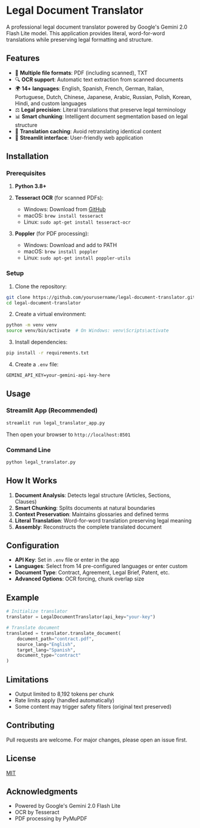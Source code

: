 # Legal Document Translator

A professional legal document translator powered by Google's Gemini 2.0 Flash Lite model. This application provides literal, word-for-word translations while preserving legal formatting and structure.

## Features

- 📄 **Multiple file formats**: PDF (including scanned), TXT
- 🔍 **OCR support**: Automatic text extraction from scanned documents
- 🌍 **14+ languages**: English, Spanish, French, German, Italian, Portuguese, Dutch, Chinese, Japanese, Arabic, Russian, Polish, Korean, Hindi, and custom languages
- ⚖️ **Legal precision**: Literal translations that preserve legal terminology
- 📊 **Smart chunking**: Intelligent document segmentation based on legal structure
- 💾 **Translation caching**: Avoid retranslating identical content
- 🚀 **Streamlit interface**: User-friendly web application

## Installation

### Prerequisites

1. **Python 3.8+**
2. **Tesseract OCR** (for scanned PDFs):
   - Windows: Download from [GitHub](https://github.com/UB-Mannheim/tesseract/wiki)
   - macOS: `brew install tesseract`
   - Linux: `sudo apt-get install tesseract-ocr`

3. **Poppler** (for PDF processing):
   - Windows: Download and add to PATH
   - macOS: `brew install poppler`
   - Linux: `sudo apt-get install poppler-utils`

### Setup

1. Clone the repository:
```bash
git clone https://github.com/yourusername/legal-document-translator.git
cd legal-document-translator
```

2. Create a virtual environment:
```bash
python -m venv venv
source venv/bin/activate  # On Windows: venv\Scripts\activate
```

3. Install dependencies:
```bash
pip install -r requirements.txt
```

4. Create a `.env` file:
```env
GEMINI_API_KEY=your-gemini-api-key-here
```

## Usage

### Streamlit App (Recommended)

```bash
streamlit run legal_translator_app.py
```

Then open your browser to `http://localhost:8501`

### Command Line

```bash
python legal_translator.py
```

## How It Works

1. **Document Analysis**: Detects legal structure (Articles, Sections, Clauses)
2. **Smart Chunking**: Splits documents at natural boundaries
3. **Context Preservation**: Maintains glossaries and defined terms
4. **Literal Translation**: Word-for-word translation preserving legal meaning
5. **Assembly**: Reconstructs the complete translated document

## Configuration

- **API Key**: Set in `.env` file or enter in the app
- **Languages**: Select from 14 pre-configured languages or enter custom
- **Document Type**: Contract, Agreement, Legal Brief, Patent, etc.
- **Advanced Options**: OCR forcing, chunk overlap size

## Example

```python
# Initialize translator
translator = LegalDocumentTranslator(api_key="your-key")

# Translate document
translated = translator.translate_document(
    document_path="contract.pdf",
    source_lang="English",
    target_lang="Spanish",
    document_type="contract"
)
```

## Limitations

- Output limited to 8,192 tokens per chunk
- Rate limits apply (handled automatically)
- Some content may trigger safety filters (original text preserved)

## Contributing

Pull requests are welcome. For major changes, please open an issue first.

## License

[MIT](https://choosealicense.com/licenses/mit/)

## Acknowledgments

- Powered by Google's Gemini 2.0 Flash Lite
- OCR by Tesseract
- PDF processing by PyMuPDF